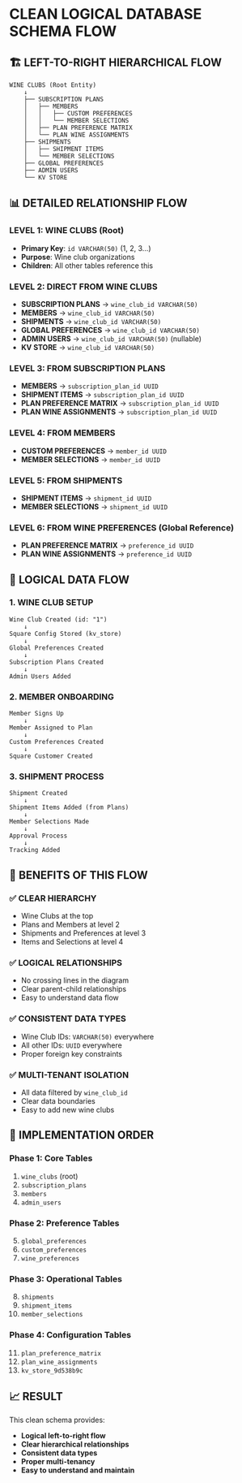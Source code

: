 # CLEAN LOGICAL DATABASE SCHEMA FLOW

## 🏗️ LEFT-TO-RIGHT HIERARCHICAL FLOW

```
WINE CLUBS (Root Entity)
    ↓
    ├── SUBSCRIPTION PLANS
    │   ├── MEMBERS
    │   │   ├── CUSTOM PREFERENCES
    │   │   └── MEMBER SELECTIONS
    │   ├── PLAN PREFERENCE MATRIX
    │   └── PLAN WINE ASSIGNMENTS
    ├── SHIPMENTS
    │   ├── SHIPMENT ITEMS
    │   └── MEMBER SELECTIONS
    ├── GLOBAL PREFERENCES
    ├── ADMIN USERS
    └── KV STORE
```

## 📊 DETAILED RELATIONSHIP FLOW

### **LEVEL 1: WINE CLUBS (Root)**
- **Primary Key**: `id VARCHAR(50)` (1, 2, 3...)
- **Purpose**: Wine club organizations
- **Children**: All other tables reference this

### **LEVEL 2: DIRECT FROM WINE CLUBS**
- **SUBSCRIPTION PLANS** → `wine_club_id VARCHAR(50)`
- **MEMBERS** → `wine_club_id VARCHAR(50)`
- **SHIPMENTS** → `wine_club_id VARCHAR(50)`
- **GLOBAL PREFERENCES** → `wine_club_id VARCHAR(50)`
- **ADMIN USERS** → `wine_club_id VARCHAR(50)` (nullable)
- **KV STORE** → `wine_club_id VARCHAR(50)`

### **LEVEL 3: FROM SUBSCRIPTION PLANS**
- **MEMBERS** → `subscription_plan_id UUID`
- **SHIPMENT ITEMS** → `subscription_plan_id UUID`
- **PLAN PREFERENCE MATRIX** → `subscription_plan_id UUID`
- **PLAN WINE ASSIGNMENTS** → `subscription_plan_id UUID`

### **LEVEL 4: FROM MEMBERS**
- **CUSTOM PREFERENCES** → `member_id UUID`
- **MEMBER SELECTIONS** → `member_id UUID`

### **LEVEL 5: FROM SHIPMENTS**
- **SHIPMENT ITEMS** → `shipment_id UUID`
- **MEMBER SELECTIONS** → `shipment_id UUID`

### **LEVEL 6: FROM WINE PREFERENCES (Global Reference)**
- **PLAN PREFERENCE MATRIX** → `preference_id UUID`
- **PLAN WINE ASSIGNMENTS** → `preference_id UUID`

## 🔄 LOGICAL DATA FLOW

### **1. WINE CLUB SETUP**
```
Wine Club Created (id: "1")
    ↓
Square Config Stored (kv_store)
    ↓
Global Preferences Created
    ↓
Subscription Plans Created
    ↓
Admin Users Added
```

### **2. MEMBER ONBOARDING**
```
Member Signs Up
    ↓
Member Assigned to Plan
    ↓
Custom Preferences Created
    ↓
Square Customer Created
```

### **3. SHIPMENT PROCESS**
```
Shipment Created
    ↓
Shipment Items Added (from Plans)
    ↓
Member Selections Made
    ↓
Approval Process
    ↓
Tracking Added
```

## 🎯 BENEFITS OF THIS FLOW

### **✅ CLEAR HIERARCHY**
- Wine Clubs at the top
- Plans and Members at level 2
- Shipments and Preferences at level 3
- Items and Selections at level 4

### **✅ LOGICAL RELATIONSHIPS**
- No crossing lines in the diagram
- Clear parent-child relationships
- Easy to understand data flow

### **✅ CONSISTENT DATA TYPES**
- Wine Club IDs: `VARCHAR(50)` everywhere
- All other IDs: `UUID` everywhere
- Proper foreign key constraints

### **✅ MULTI-TENANT ISOLATION**
- All data filtered by `wine_club_id`
- Clear data boundaries
- Easy to add new wine clubs

## 🚀 IMPLEMENTATION ORDER

### **Phase 1: Core Tables**
1. `wine_clubs` (root)
2. `subscription_plans`
3. `members`
4. `admin_users`

### **Phase 2: Preference Tables**
5. `global_preferences`
6. `custom_preferences`
7. `wine_preferences`

### **Phase 3: Operational Tables**
8. `shipments`
9. `shipment_items`
10. `member_selections`

### **Phase 4: Configuration Tables**
11. `plan_preference_matrix`
12. `plan_wine_assignments`
13. `kv_store_9d538b9c`

## 📈 RESULT

This clean schema provides:
- **Logical left-to-right flow**
- **Clear hierarchical relationships**
- **Consistent data types**
- **Proper multi-tenancy**
- **Easy to understand and maintain**
